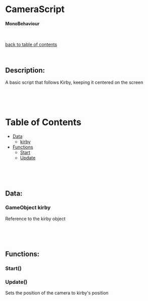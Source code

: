 # CameraScript 

#### MonoBehaviour

<p>&nbsp;</p>

[back to table of contents](/CodeDescription/TableOfContents.md)

<p>&nbsp;</p>

## Description:
A basic script that follows Kirby, keeping it centered on the screen

<p>&nbsp;</p>
<p>&nbsp;</p>

# Table of Contents
- [Data](#data)
    - [kirby](#gameobject-kirby)
- [Functions](#functions)
    - [Start](#start)
    - [Update](#update)

<p>&nbsp;</p>
<p>&nbsp;</p>

## Data:

### GameObject **kirby**
Reference to the kirby object

<p>&nbsp;</p>
<p>&nbsp;</p>

## Functions:

### Start()

### Update()
Sets the position of the camera to kirby's position